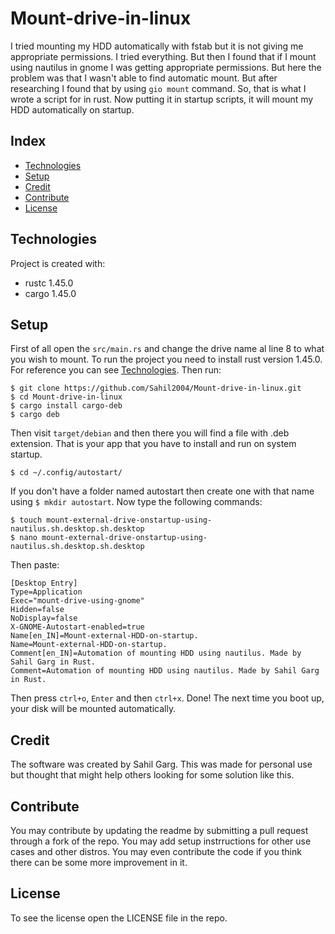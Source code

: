 # Mount-drive-in-linux

I tried mounting my HDD automatically with fstab but it is not giving me appropriate permissions. I tried everything. But then I found that if I mount using nautilus in gnome I was getting appropriate permissions. But here the problem was that I wasn't able to find automatic mount. But after researching I found that by using ```gio mount``` command. So, that is what I wrote a script for in rust. Now putting it in startup scripts, it will mount my HDD automatically on startup.

## Index
* [Technologies](#technologies)
* [Setup](#setup)
* [Credit](#credit)
* [Contribute](#contribute)
* [License](#license)

## Technologies
Project is created with:
* rustc 1.45.0
* cargo 1.45.0

## Setup
First of all open the ```src/main.rs``` and change the drive name al line 8 to what you wish to mount.
To run the project you need to install rust version 1.45.0. For reference you can see [Technologies](#technologies). Then run:

```
$ git clone https://github.com/Sahil2004/Mount-drive-in-linux.git
$ cd Mount-drive-in-linux
$ cargo install cargo-deb
$ cargo deb
```
Then visit ```target/debian``` and then there you will find a file with .deb extension. That is your app that you have to install and run on system startup.
```
$ cd ~/.config/autostart/
```
If you don't have a folder named autostart then create one with that name using ```$ mkdir autostart```.
Now type the following commands:
```
$ touch mount-external-drive-onstartup-using-nautilus.sh.desktop.sh.desktop
$ nano mount-external-drive-onstartup-using-nautilus.sh.desktop.sh.desktop
```
Then paste:
```
[Desktop Entry]
Type=Application
Exec="mount-drive-using-gnome"
Hidden=false
NoDisplay=false
X-GNOME-Autostart-enabled=true
Name[en_IN]=Mount-external-HDD-on-startup.
Name=Mount-external-HDD-on-startup.
Comment[en_IN]=Automation of mounting HDD using nautilus. Made by Sahil Garg in Rust.
Comment=Automation of mounting HDD using nautilus. Made by Sahil Garg in Rust.
```
Then press ```ctrl+o```, ```Enter``` and then ```ctrl+x```.
Done!
The next time you boot up, your disk will be mounted automatically.

## Credit
The software was created by Sahil Garg.
This was made for personal use but thought that might help others looking for some solution like this.

## Contribute
You may contribute by updating the readme by submitting a pull request through a fork of the repo. You may add setup instrructions for other use cases and other distros. You may even contribute the code if you think there can be some more improvement in it.

## License
To see the license open the LICENSE file in the repo.
